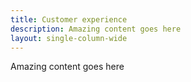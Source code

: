 ```yaml
---
title: Customer experience
description: Amazing content goes here
layout: single-column-wide
---
```


Amazing content goes here

